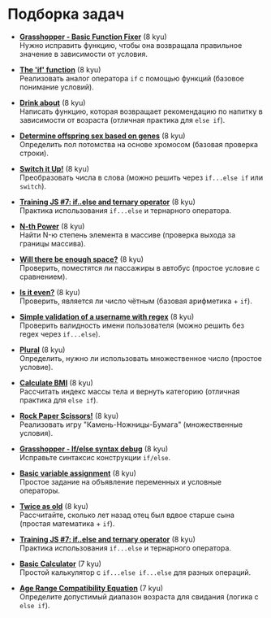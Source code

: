 # Подборка задач

- [**Grasshopper - Basic Function Fixer**](https://www.codewars.com/kata/56200d610758762fb0000002) (8 kyu)  
  Нужно исправить функцию, чтобы она возвращала правильное значение в зависимости от условия.

- [**The 'if' function**](https://www.codewars.com/kata/54147087d5c2ebe4f1000805) (8 kyu)  
  Реализовать аналог оператора `if` с помощью функций (базовое понимание условий).

- [**Drink about**](https://www.codewars.com/kata/56170e844da7c6f647000063) (8 kyu)  
  Написать функцию, которая возвращает рекомендацию по напитку в зависимости от возраста (отличная практика для `else if`).

- [**Determine offspring sex based on genes**](https://www.codewars.com/kata/56530b444e831334c0000020) (8 kyu)  
  Определить пол потомства на основе хромосом (базовая проверка строки).

- [**Switch it Up!**](https://www.codewars.com/kata/5808dcb8f0ed42ae34000031) (8 kyu)  
  Преобразовать числа в слова (можно решить через `if...else if` или `switch`).

- [**Training JS #7: if..else and ternary operator**](https://www.codewars.com/kata/57202aefe8d6c514300001fd) (8 kyu)  
  Практика использования `if...else` и тернарного оператора.

- [**N-th Power**](https://www.codewars.com/kata/57d814e4950d8489720008db) (8 kyu)  
  Найти N-ю степень элемента в массиве (проверка выхода за границы массива).

- [**Will there be enough space?**](https://www.codewars.com/kata/5875b200d520904a04000003) (8 kyu)  
  Проверить, поместятся ли пассажиры в автобус (простое условие с сравнением).

- [**Is it even?**](https://www.codewars.com/kata/555a67db74814aa4ee0001b5) (8 kyu)  
  Проверить, является ли число чётным (базовая арифметика + `if`).

- [**Simple validation of a username with regex**](https://www.codewars.com/kata/56a3f08aa9a6cc9b75000023) (8 kyu)  
  Проверить валидность имени пользователя (можно решить без regex через `if...else`).

- [**Plural**](https://www.codewars.com/kata/52ceafd1f235ce81aa00073a) (8 kyu)  
  Определить, нужно ли использовать множественное число (простое условие).

- [**Calculate BMI**](https://www.codewars.com/kata/57a429e253ba3381850000fb) (8 kyu)  
  Рассчитать индекс массы тела и вернуть категорию (отличная практика для `else if`).

- [**Rock Paper Scissors!**](https://www.codewars.com/kata/5672a98bdbdd995fad00000f) (8 kyu)  
  Реализовать игру "Камень-Ножницы-Бумага" (множественные условия).

- [**Grasshopper - If/else syntax debug**](https://www.codewars.com/kata/57089707fe2d01529f00024a) (8 kyu)  
  Исправьте синтаксис конструкции `if/else`.

- [**Basic variable assignment**](https://www.codewars.com/kata/50ee6b0bdeab583673000025) (8 kyu)  
  Простое задание на объявление переменных и условные операторы.

- [**Twice as old**](https://www.codewars.com/kata/5b853229cfde412a470000d0) (8 kyu)  
  Рассчитайте, сколько лет назад отец был вдвое старше сына (простая математика + `if`).

- [**Training JS #7: if..else and ternary operator**](https://www.codewars.com/kata/57202aefe8d6c514300001fd) (8 kyu)  
  Практика использования `if...else` и тернарного оператора.

- [**Basic Calculator**](https://www.codewars.com/kata/5296455e4fe0cdf2e000059f) (7 kyu)  
  Простой калькулятор с `if...else if...else` для разных операций.

- [**Age Range Compatibility Equation**](https://www.codewars.com/kata/5803956ddb07c5c74200144e) (7 kyu)  
  Определите допустимый диапазон возраста для свидания (логика с `else if`).
